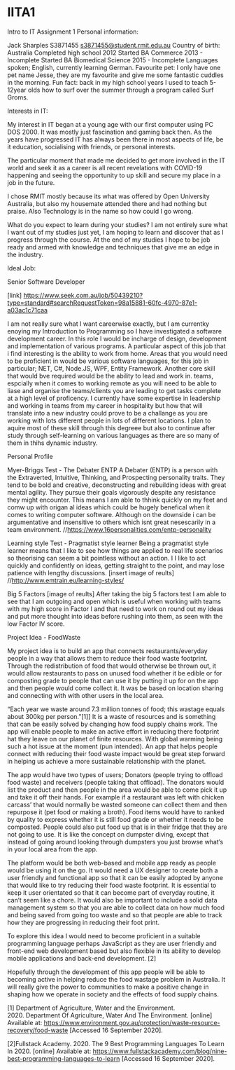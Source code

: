 # IITA1
Intro to IT Assignment 1
Personal information:

Jack Sharples
S3871455
s3871455@student.rmit.edu.au
Country of birth: Australia
Completed high school 2012
Started BA Commerce 2013 - Incomplete
Started BA Biomedical Science 2015 - Incomplete
Languages spoken; English, currently learning German.
Favourite pet: I only have one pet name Jesse, they are my favourite and give me some fantastic cuddles in the morning.
Fun fact: back in my high school years I used to teach 5-12year olds how to surf over the summer through a program called Surf Groms.

Interests in IT:

My interest in IT began at a young age with our first computer using PC DOS 2000. It was mostly just fascination and gaming back then. As the years have progressed IT has always been there in most aspects of life, be it education, socialising with friends, or personal interests.

The particular moment that made me decided to get more involved in the IT world and seek it as a career is all recent revelations with COVID-19 happening and seeing the opportunity to up skill and secure my place in a job in the future.

I chose RMIT mostly because its what was offered by Open University Australia, but also my housemate attended there and had nothing but praise. Also Technology is in the name so how could I go wrong.

What do you expect to learn during your studies?
I am not entirely sure what I want out of my studies just yet, I am hoping to learn and discover that as I progress through the course. At the end of my studies I hope to be job ready and armed with knowledge and techniques that give me an edge in the industry.

Ideal Job:

Senior Software Developer

[link] https://www.seek.com.au/job/50439210?type=standard#searchRequestToken=98a15881-60fc-4970-87e1-a03ac1c71caa

I am not really sure what I want careerwise exactly, but I am currentky enoying my Introduction to Programming so I have investigated a software development career.
In this role I would be incharge of design, development and implementation of various programs. A particular aspect of this job that i find interesting is the
ability to work from home.
Areas that you would need to be proficient in would be  various software languages, for this job in particular; NET, C#, Node.JS, WPF, Entity Framework. Another core skill that would bve required would be the ability to lead and work in. teams, espcially when it comes to working remote as you will need to be able to liase and organise the teams/clients you are leading to get tasks complete at a high level of proficency. 
I currently have some expertise in leadership and working in teams from my career in hospitality but how that will translate into a new industry could prove to be a challange as you are working with lots different people in lots of different locations.
I plan to aquire most of these skill through this degreee but also to continue after study through self-learning on various languages as there are so many of them in thihs dynamic industry.

Personal Profile

Myer-Briggs Test - The Debater ENTP
A Debater (ENTP) is a person with the Extraverted, Intuitive, Thinking, and Prospecting personality traits. They tend to be bold and creative, deconstructing and rebuilding ideas with great mental agility. They pursue their goals vigorously despite any resistance they might encounter.
This means I am able to thhink quickly on my feet and comw up with origan al ideas which could be hugely benefical when it comes to writing computer software. Although on the downside i can be argumentative and insensitive to others which isnt great nesescarily in a team environment.
//https://www.16personalities.com/entp-personality

Learning style Test - Pragmatist style learner
Being a pragmatist style learner means that I like to see how things are applied to real life scenarios so theorising can seem a bit pointless without an action. I I like to act quickly and confidently on ideas, getting straight to the point, and may lose patience with lengthy discussions.
[insert image of reults]
//http://www.emtrain.eu/learning-styles/

Big 5 Factors
[image of reults]
After taking the big 5 factors test I am able to see that I am outgoing and open which is useful when working with teams with my high score in Factor I and that need to work on round out my ideas and put more thought into ideas before rushing into them, as seen with the low Factor IV score.

Project Idea - FoodWaste

My project idea is to build an app that connects restaurants/everyday people in a way that allows them to reduce their food waste footprint. Through the redistribution of food that would otherwise be thrown out, it would allow restaurants to pass on unused food whether it be edible or for composting grade to people that can use it by putting it up for on the app and then people would come collect it. It was be based on location sharing and connecting with with other users in the local area.

“Each year we waste around 7.3 million tonnes of food; this wastage equals about 300kg per person.”[1]] It is a waste of resources and is something that can be easily solved by changing how food supply chains work. The app will enable people to make an active effort in reducing there footprint hat they leave on our planet of finite resources. With global warming being such a hot issue at the moment (pun intended). An app that helps people connect with reducing their food waste impact would be great step forward in helping us achieve a more sustainable relationship with the planet.
 
The app would have two types of users; Donators (people trying to offload food waste) and receivers (people taking that offload). The donators would list the product and then people in the area would be able to come pick it up and take it off their hands. For example if a restaurant was left with chicken carcass’ that would normally be wasted someone can collect them and then repurpose it (pet food or making a broth). Food items would have to ranked by quality to express whether it is still food grade or whether it needs to be composted. People could also put food up that is in their fridge that they are not going to use. It is like the concept on dumpster diving, except that instead of going around looking through dumpsters you just browse what’s in your local area from the app.

The platform would be both web-based and mobile app ready as people would be using it on the go. It would need a UX designer to create both a user friendly and functional app so that it can be easily adopted by anyone that would like to try reducing their food waste footprint. It is essential to keep it user orientated so that it can become part of everyday routine, it can’t seem like a chore. It would also be important to include a solid data management system so that you are able to collect data on how much food and being saved from going too waste and so that people are able to track how they are progressing in reducing their foot print.

To explore this idea I would need to become proficient in a suitable programming language perhaps JavaScript as they are user friendly and front-end web development based but also flexible in its ability to develop mobile applications and back-end development. [2]

Hopefully through the development of this app people will be able to becoming active in helping reduce the food wastage problem in Australia. It will really give the power to communities to make a positive change in shaping how we operate in society and the effects of food supply chains.

[1] Department of Agriculture, Water and the Environment. 2020. Department Of Agriculture, Water And The Environment. [online] Available at: <https://www.environment.gov.au/protection/waste-resource-recovery/food-waste> [Accessed 16 September 2020].

[2]Fullstack Academy. 2020. The 9 Best Programming Languages To Learn In 2020. [online] Available at: <https://www.fullstackacademy.com/blog/nine-best-programming-languages-to-learn> [Accessed 16 September 2020].
